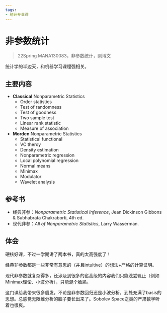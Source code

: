 ```yaml
---
tags:
- 统计专业课
---
```


# 非参数统计
> 22Spring MANA130083，非参数统计，刚博文

统计学的半边天，和机器学习课程强相关。

## 主要内容

- **Classical** Nonparametric Statistics
    - Order statistics
    - Test of randomness
    - Test of goodness
    - Two sample test
    - Linear rank statistic
    - Measure of association
- **Morden** Nonparametric Statistics
    - Statistical functional
    - VC theroy
    - Density estimation
    - Nonparametric regression
    - Local polynomial regression
    - Normal means
    - Minimax
    - Modulator
    - Wavelet analysis

## 参考书

- 经典非参：*Nonparametric Statistical Inference*, Jean Dickinson Gibbons & Subhabrata Chakraborti, 4th ed. 
- 现代非参：*All of Nonparametric Statistics*, Larry Wasserman.

## 体会

硬核好课，不过一学期讲了两本书，真的太高强度了！

经典非参数都是一些非常有意思的（并且intuitive）的想法+严格的计算证明。

现代非参数就复杂得多，还涉及到很多的蛮高级的内容我们只能浅尝辄止（例如Minimax理论、小波分析），只能混个脸熟。

这门课给我带来很多启发，不论是非参数回归还是小波分析，到处充满了basis的思想。总感觉无限维分析的脑子要长出来了。Sobolev Space之类的严肃数学听着也很爽。